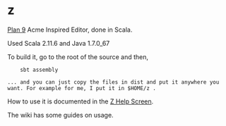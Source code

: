 z
=

[Plan 9](http://plan9.bell-labs.com/plan9/) Acme Inspired Editor, done in Scala.

Used Scala 2.11.6 and Java 1.7.0_67

To build it, go to the root of the source and then,

        sbt assembly

	... and you can just copy the files in dist and put it anywhere you want. For example for me, I put it in $HOME/z .

How to use it is documented in the [Z Help Screen](https://github.com/sandgorgon/z/blob/master/bin/help/main.txt).

The wiki has some guides on usage.
